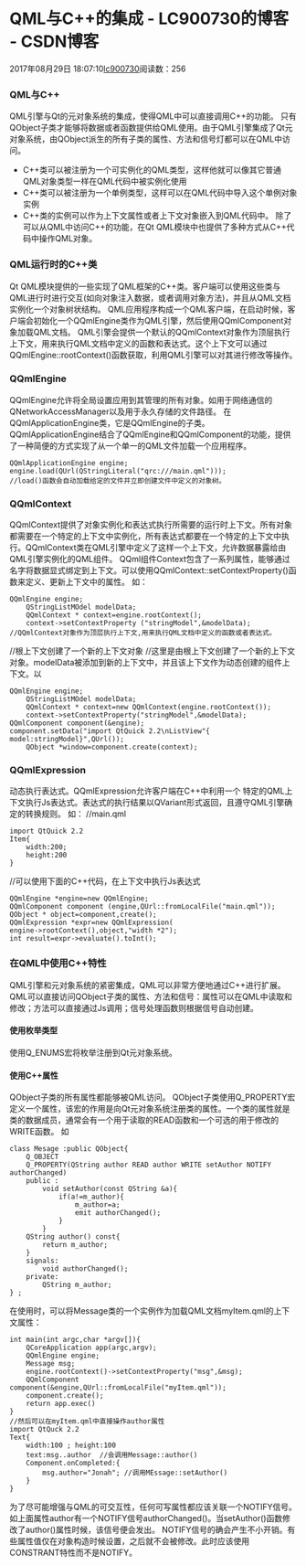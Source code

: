 # QML与C++的集成 - LC900730的博客 - CSDN博客
2017年08月29日 18:07:10[lc900730](https://me.csdn.net/LC900730)阅读数：256
### QML与C++
QML引擎与Qt的元对象系统的集成，使得QML中可以直接调用C++的功能。 
只有QObject子类才能够将数据或者函数提供给QML使用。由于QML引擎集成了Qt元对象系统，由QObject派生的所有子类的属性、方法和信号灯都可以在QML中访问。
- C++类可以被注册为一个可实例化的QML类型，这样他就可以像其它普通QML对象类型一样在QML代码中被实例化使用
- C++类可以被注册为一个单例类型，这样可以在QML代码中导入这个单例对象实例
- C++类的实例可以作为上下文属性或者上下文对象嵌入到QML代码中。
除了可以从QML中访问C++的功能，在Qt QML模块中也提供了多种方式从C++代码中操作QML对象。
### QML运行时的C++类
Qt QML模块提供的一些实现了QML框架的C++类。客户端可以使用这些类与QML进行时进行交互(如向对象注入数据，或者调用对象方法)，并且从QML文档实例化一个对象树状结构。
QML应用程序构成一个QML客户端，在启动时候，客户端会初始化一个QQmlEngine类作为QML引擎，然后使用QQmlComponent对象加载QML文档。 
QML引擎会提供一个默认的QQmlContext对象作为顶层执行上下文，用来执行QML文档中定义的函数和表达式。这个上下文可以通过QQmlEngine::rootContext()函数获取，利用QML引擎可以对其进行修改等操作。
### QQmlEngine
QQmlEngine允许将全局设置应用到其管理的所有对象。如用于网络通信的QNetworkAccessManager以及用于永久存储的文件路径。 
在QQmlApplicationEngine类，它是QQmlEngine的子类。QQmlApplicationEngine结合了QQmlEngine和QQmlComponent的功能，提供了一种简便的方式实现了从一个单一的QML文件加载一个应用程序。
```
QQmlApplicationEngine engine;
engine.load(QUrl(QStringLiteral("qrc:///main.qml")));
//load()函数会自动加载给定的文件并立即创建文件中定义的对象树。
```
### QQmlContext
QQmlContext提供了对象实例化和表达式执行所需要的运行时上下文。所有对象都需要在一个特定的上下文中实例化，所有表达式都要在一个特定的上下文中执行。QQmlContext类在QML引擎中定义了这样一个上下文，允许数据暴露给由QML引擎实例化的QML组件。 
QQml组件Context包含了一系列属性，能够通过名字将数据显式绑定到上下文。可以使用QQmlContext::setContextProperty()函数来定义、更新上下文中的属性。 
如：
```
QQmlEngine engine;
    QStringListMOdel modelData;
    QQmlContext * context=engine.rootContext();
    context->setContextProperty ("stringModel",&modelData); 
//QQmlContext对象作为顶层执行上下文,用来执行QML文档中定义的函数或者表达式。
```
//根上下文创建了一个新的上下文对象 
//这里是由根上下文创建了一个新的上下文对象。modelData被添加到新的上下文中，并且该上下文作为动态创建的组件上下文。以
```
QQmlEngine engine;
    QStringListMOdel modelData;
    QQmlContext * context=new QQmlContext(engine.rootContext());
    context->setContextProperty("stringModel",&modelData);
QQmlComponent component(&engine);
component.setData("import QtQuick 2.2\nListView"{
model:stringModel}",QUrl());
    QObject *window=component.create(context);
```
### QQmlExpression
动态执行表达式。QQmlExpression允许客户端在C++中利用一个 特定的QML上下文执行Js表达式。表达式的执行结果以QVariant形式返回，且遵守QML引擎确定的转换规则。 
如： 
//main.qml
```
import QtQuick 2.2
Item{
    width:200;
    height:200
}
```
//可以使用下面的C++代码，在上下文中执行Js表达式
```
QQmlEngine *engine=new QQmlEngine;
QQmlComponent component (engine,QUrl::fromLocalFile("main.qml"));
QObject * object=component,create();
QQmlExpression *expr=new QQmlExpression(
engine->rootContext(),object,"width *2");
int result=expr->evaluate().toInt();
```
### 在QML中使用C++特性
QML引擎和元对象系统的紧密集成，QML可以非常方便地通过C++进行扩展。QML可以直接访问QObject子类的属性、方法和信号：属性可以在QML中读取和修改；方法可以直接通过Js调用；信号处理函数则根据信号自动创建。
#### 使用枚举类型
使用Q_ENUMS宏将枚举注册到Qt元对象系统。
#### 使用C++属性
QObject子类的所有属性都能够被QML访问。 
QObject子类使用Q_PROPERTY宏定义一个属性，该宏的作用是向Qt元对象系统注册类的属性。一个类的属性就是类的数据成员，通常会有一个用于读取的READ函数和一个可选的用于修改的WRITE函数。 
如
```
class Mesage :public QObject{
    Q_OBJECT
    Q_PROPERTY(QString author READ author WRITE setAuthor NOTIFY authorChanged)
    public :
        void setAuthor(const QString &a){
            if(a!=m_author){
                m_author=a;
                emit authorChanged();
            }
        } 
    QString author() const{
        return m_author;
    }
    signals:
        void authorChanged();
    private:
        QString m_author;
} ;
```
在使用时，可以将Message类的一个实例作为加载QML文档myItem.qml的上下文属性：
```
int main(int argc,char *argv[]){
    QCoreApplication app(argc,argv);
    QQmlEngine engine;
    Message msg;
    engine.rootContext()->setContextProperty("msg",&msg);
    QQmlComponent component(&engine,QUrl::fromLocalFile("myItem.qml"));
    component.create();
    return app.exec()
}
//然后可以在myItem.qml中直接操作author属性
import QtQuck 2.2
Text{
    width:100 ; height:100
    text:msg..author  //会调用Message::author()
    Component.onCompleted:{
        msg.author="Jonah"; //调用MEssage::setAuthor()
    }
}
```
为了尽可能增强与QML的可交互性，任何可写属性都应该关联一个NOTIFY信号。 
如上面属性author有一个NOTIFY信号authorChanged()。当setAuthor()函数修改了author()属性时候，该信号便会发出。
NOTIFY信号的确会产生不小开销。有些属性值仅在对象构造时候设置，之后就不会被修改。此时应该使用CONSTRANT特性而不是NOTIFY。
